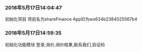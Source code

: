 ### 2018年5月17日14:04:47
 初始化项目 
 项目名为shareFinance 
 AppID为wx634b2384025567b4

### 2018年5月17日14:59:35
 初始化功能模块 登录,询价,询价结果,联系我们,验证码